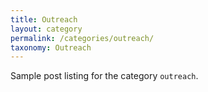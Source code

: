 ```yaml
---
title: Outreach
layout: category
permalink: /categories/outreach/
taxonomy: Outreach
---
```


Sample post listing for the category `outreach`.
